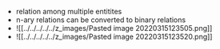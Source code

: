 + relation among multiple entitites
+ n-ary relations can be converted to binary relations
+ ![[../../../../../z_images/Pasted image 20220315123505.png]]
+ ![[../../../../../z_images/Pasted image 20220315123520.png]]



